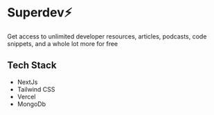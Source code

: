 # Superdev⚡

Get access to unlimited developer resources, articles, podcasts, code snippets, and a whole lot more for free

## Tech Stack

- NextJs
- Tailwind CSS
- Vercel
- MongoDb